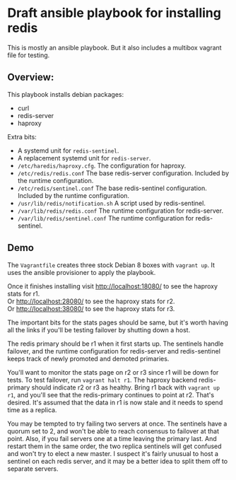 # Draft ansible playbook for installing redis

This is mostly an ansible playbook.  But it also includes a multibox vagrant file for testing.

## Overview:

This playbook installs debian packages:

* curl
* redis-server
* haproxy

Extra bits:

* A systemd unit for `redis-sentinel`.
* A replacement systemd unit for `redis-server`.
* `/etc/haredis/haproxy.cfg`. The configuration for haproxy.
* `/etc/redis/redis.conf` The base redis-server configuration. Included by the runtime configuration.
* `/etc/redis/sentinel.conf` The base redis-sentinel configuration. Included by the runtime configuration.
* `/usr/lib/redis/notification.sh` A script used by redis-sentinel.
* `/var/lib/redis/redis.conf` The runtime configuration for redis-server.
* `/var/lib/redis/sentinel.conf` The runtime configuration for redis-sentinel.

## Demo

The `Vagrantfile` creates three stock Debian 8 boxes with `vagrant up`.
It uses the ansible provisioner to apply the playbook.

Once it finishes installing visit [http://localhost:18080/](http://localhost:18080) to see the haproxy stats for r1.  
Or [http://localhost:28080/](http://localhost:28080) to see the haproxy stats for r2.  
Or [http://localhost:38080/](http://localhost:38080) to see the haproxy stats for r3.

The important bits for the stats pages should be same, but it's worth having all the links if you'll be testing failover by shutting down a host.

The redis primary should be r1 when it first starts up.  The sentinels handle failover, and the runtime configuration for redis-server and redis-sentinel keeps track of newly promoted and demoted primaries.

You'll want to monitor the stats page on r2 or r3 since r1 will be down for tests.  To test failover, run `vagrant halt r1`.  The haproxy backend redis-primary should indicate r2 or r3 as healthy.  Bring r1 back with `vagrant up r1`, and you'll see that the redis-primary continues to point at r2.  That's desired.  It's assumed that the data in r1 is now stale and it needs to spend time as a replica.

You may be tempted to try failing two servers at once.  The sentinels have a quorum set to 2, and won't be able to reach consensus to failover at that point. Also, if you fail servers one at a time leaving the primary last.  And restart them in the same order, the two replica sentinels will get confused and won't try to elect a new master.  I suspect it's fairly unusual to host a sentinel on each redis server, and it may be a better idea to split them off to separate servers.

